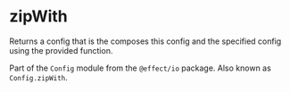 # zipWith

Returns a config that is the composes this config and the specified config
using the provided function.

Part of the `Config` module from the `@effect/io` package. Also known as `Config.zipWith`.
